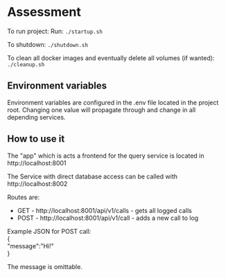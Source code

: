# Assessment
To run project:
Run:
```./startup.sh```

To shutdown:
```./shutdown.sh```

To clean all docker images and eventually delete all volumes (if wanted):
```./cleanup.sh```

## Environment variables
Environment variables are configured in the .env file located in the project root.
Changing one value will propagate through and change in all depending services.

## How to use it
The "app" which is acts a frontend for the query service is located in   
http://localhost:8001

The Service with direct database access can be called with  
http://localhost:8002

Routes are:
* GET - http://localhost:8001/api/v1/calls - gets all logged calls
* POST - http://localhost:8001/api/v1/call - adds a new call to log

Example JSON for POST call:  
{  
    "message":"Hi!"  
}  
  
The message is omittable.
